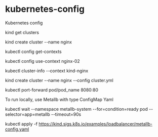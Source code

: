 # kubernetes-config
Kubernetes config

kind get clusters

kind create cluster --name nginx

kubectl config get-contexts

kubectl config use-context nginx-02

kubectl cluster-info --context kind-nginx

kind create cluster --name nginx --config cluster.yml

kubectl port-forward pod/pod_name 8080:80

To run locally, use Metallb with type ConfigMap Yaml

kubectl wait --namespace metallb-system --for=condition=ready pod --selector=app=metallb --timeout=90s


kubectl apply -f https://kind.sigs.k8s.io/examples/loadbalancer/metallb-config.yaml